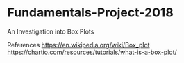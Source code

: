 # Fundamentals-Project-2018
An Investigation into Box Plots

References
https://en.wikipedia.org/wiki/Box_plot
https://chartio.com/resources/tutorials/what-is-a-box-plot/

